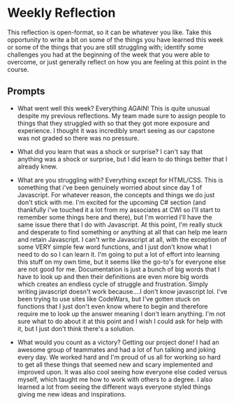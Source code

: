 # Weekly Reflection
This reflection is open-format, so it can be whatever you like. Take this opportunity to write a bit on some of the things you have learned this week or some of the things that you are still struggling with; identify some challenges you had at the beginning of the week that you were able to overcome, or just generally reflect on how you are feeling at this point in the course.

## Prompts
- What went well this week?
Everything AGAIN! This is quite unusual despite my previous reflections. My team made sure to assign people to things that they struggled with so that they got more exposure and experience. I thought it was incredibly smart seeing as our capstone was not graded so there was no pressure.

- What did you learn that was a shock or surprise?
I can't say that anything was a shock or surprise, but I did learn to do things better that I already knew.

- What are you struggling with?
Everything except for HTML/CSS. This is something that i've been genuinely worried about since day 1 of Javascript. For whatever reason, the concepts and things we do just don't stick with me. I'm excited for the upcoming C# section (and thankfully i've touched it a lot from my associates at CWI so I'll start to remember some things here and there), but I'm worried I'll have the same issue there that I do with Javascript. At this point, I'm really stuck and desperate to find something or anything at all that can help me learn and retain Javascript. I can't write Javascript at all, with the exception of some VERY simple few word functions, and I just don't know what I need to do so I can learn it. I'm going to put a lot of effort into learning this stuff on my own time, but it seems like the go-to's for everyone else are not good for me. Documentation is just a bunch of big words that I have to look up and then their definitions are even more big words which creates an endless cycle of struggle and frustration. Simply writing javascript doesn't work because....I don't know javascript lol. I've been trying to use sites like CodeWars, but I've gotten stuck on functions that I just don't even know where to begin and therefore require me to look up the answer meaning I don't learn anything.
I'm not sure what to do about it at this point and I wish I could ask for help with it, but I just don't think there's a solution.

- What would you count as a victory?
Getting our project done! I had an awesome group of teammates and had a lot of fun talking and joking every day. We worked hard and I'm proud of us all for working so hard to get all these things that seemed new and scary implemented and improved upon. It was also cool seeing how everyone else coded versus myself, which taught me how to work with others to a degree. I also learned a lot from seeing the different ways everyone styled things giving me new ideas and inspirations.